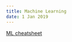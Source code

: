 ```yaml
---
title: Machine Learning
date: 1 Jan 2019
---
```


[ML cheatsheet](super-cheatsheet-machine-learning.pdf)
